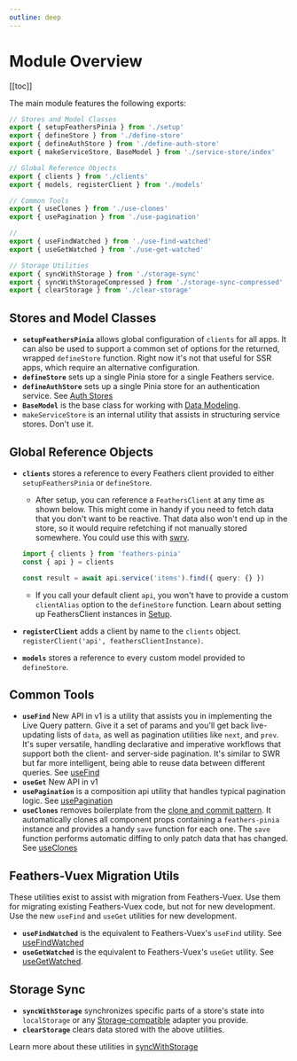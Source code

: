 ```yaml
---
outline: deep
---
```


<script setup>
import Badge from '../components/Badge.vue'
import BlockQuote from '../components/BlockQuote.vue'
</script>

# Module Overview

[[toc]]

The main module features the following exports:

```ts
// Stores and Model Classes
export { setupFeathersPinia } from './setup'
export { defineStore } from './define-store'
export { defineAuthStore } from './define-auth-store'
export { makeServiceStore, BaseModel } from './service-store/index'

// Global Reference Objects
export { clients } from './clients'
export { models, registerClient } from './models'

// Common Tools
export { useClones } from './use-clones'
export { usePagination } from './use-pagination'

// 
export { useFindWatched } from './use-find-watched'
export { useGetWatched } from './use-get-watched'

// Storage Utilities
export { syncWithStorage } from './storage-sync'
export { syncWithStorageCompressed } from './storage-sync-compressed'
export { clearStorage } from './clear-storage'
```

## Stores and Model Classes

- **`setupFeathersPinia`** allows global configuration of `clients` for all apps. It can also be used to support a common set of options for the returned, wrapped `defineStore` function. Right now it's not that useful for SSR apps, which require an alternative configuration.
- **`defineStore`** sets up a single Pinia store for a single Feathers service.
- **`defineAuthStore`** sets up a single Pinia store for an authentication service. See [Auth Stores](./auth-stores)
- **`BaseModel`** is the base class for working with [Data Modeling](./model-classes).
- `makeServiceStore` is an internal utility that assists in structuring service stores. Don't use it.

## Global Reference Objects

- **`clients`** stores a reference to every Feathers client provided to either `setupFeathersPinia` or `defineStore`.

  - After setup, you can reference a `FeathersClient` at any time as shown below. This might come in handy if you need to fetch data that you don't want to be reactive. That data also won't end up in the store, so it would require refetching if not manually stored somewhere. You could use this with [swrv](https://docs-swrv.netlify.app/).

  ```ts
  import { clients } from 'feathers-pinia'
  const { api } = clients

  const result = await api.service('items').find({ query: {} })
  ```

  - If you call your default client `api`, you won't have to provide a custom `clientAlias` option to the `defineStore` function. Learn about setting up FeathersClient instances in [Setup](./setup).
- **`registerClient`** adds a client by name to the `clients` object.  `registerClient('api', feathersClientInstance)`.

- **`models`** stores a reference to every custom model provided to `defineStore`.

## Common Tools

- **`useFind`** <Badge>New API in v1</Badge> is a utility that assists you in implementing the Live Query pattern. Give it a set of params and you'll get back live-updating lists of `data`, as well as pagination utilities like `next`, and `prev`. It's super versatile, handling declarative and imperative workflows that support both the client- and server-side pagination. It's similar to SWR but far more intelligent, being able to reuse data between different queries. See [useFind](./use-find)
- **`useGet`** <Badge>New API in v1</Badge>
- **`usePagination`** is a composition api utility that handles typical pagination logic. See [usePagination](./use-pagination)
- **`useClones`** removes boilerplate from the [clone and commit pattern](https://vuex.feathersjs.com/feathers-vuex-forms.html#the-clone-and-commit-pattern). It automatically clones all component props containing a `feathers-pinia` instance and provides a handy `save` function for each one. The `save` function performs automatic diffing to only patch data that has changed. See [useClones](./use-clones)

## Feathers-Vuex Migration Utils

These utilities exist to assist with migration from Feathers-Vuex. Use them for migrating existing Feathers-Vuex code, but not for new development. Use the new `useFind` and `useGet` utilities for new development.

- **`useFindWatched`** is the equivalent to Feathers-Vuex's `useFind` utility. See [useFindWatched](./use-find-watched)
- **`useGetWatched`** is the equivalent to Feathers-Vuex's `useGet` utility. See [useGetWatched](./use-get-watched).

## Storage Sync

- **`syncWithStorage`** synchronizes specific parts of a store's state into `localStorage` or any [Storage-compatible](https://developer.mozilla.org/en-US/docs/Web/API/Storage) adapter you provide.
- **`clearStorage`** clears data stored with the above utilities.

Learn more about these utilities in [syncWithStorage](./storage-sync)
